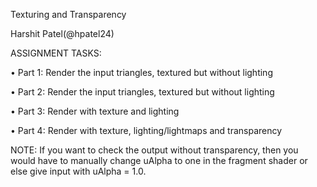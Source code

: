 Texturing and Transparency

Harshit Patel(@hpatel24)

ASSIGNMENT TASKS:

•	Part 1: Render the input triangles, textured but without lighting

•	Part 2: Render the input triangles, textured but without lighting

•	Part 3: Render with texture and lighting

•	Part 4: Render with texture, lighting/lightmaps and transparency


NOTE: If you want to check the output without transparency, then you would have to manually change uAlpha to one in the fragment shader or else give input with uAlpha  = 1.0.
